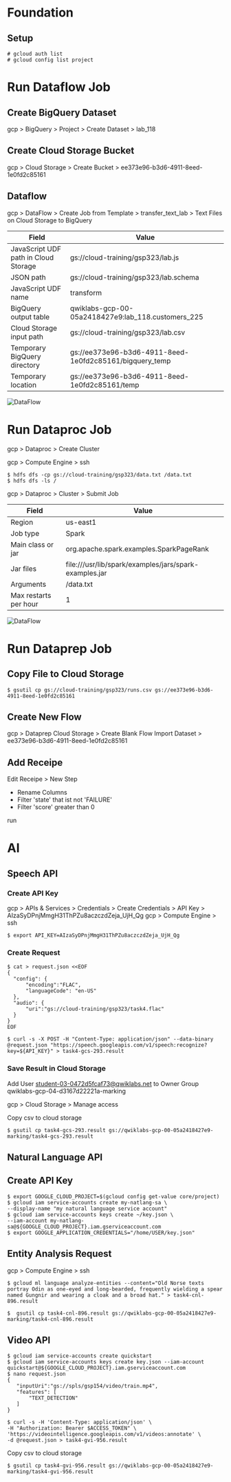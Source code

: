 # Foundation

## Setup

    # gcloud auth list
    # gcloud config list project
    
# Run Dataflow Job
    
## Create BigQuery Dataset

gcp > BigQuery > Project > Create Dataset > lab_118

## Create Cloud Storage Bucket

gcp > Cloud Storage > Create Bucket > ee373e96-b3d6-4911-8eed-1e0fd2c85161

## Dataflow

gcp > DataFlow > Create Job from Template > transfer_text_lab > Text Files on Cloud Storage to BigQuery

|Field|Value|
|-|-|
|JavaScript UDF path in Cloud Storage|gs://cloud-training/gsp323/lab.js|
|JSON path|gs://cloud-training/gsp323/lab.schema|
|JavaScript UDF name|transform|
|BigQuery output table|qwiklabs-gcp-00-05a2418427e9:lab_118.customers_225|
|Cloud Storage input path|gs://cloud-training/gsp323/lab.csv|
|Temporary BigQuery directory|gs://ee373e96-b3d6-4911-8eed-1e0fd2c85161/bigquery_temp|
|Temporary location|gs://ee373e96-b3d6-4911-8eed-1e0fd2c85161/temp|

![DataFlow](../../../img/gcp_lab1_1.png)

# Run Dataproc Job

gcp > Dataproc > Create Cluster

gcp > Compute Engine > ssh

    $ hdfs dfs -cp gs://cloud-training/gsp323/data.txt /data.txt
    $ hdfs dfs -ls /
    
gcp > Dataproc > Cluster > Submit Job


|Field|Value|
|-|-|
|Region|us-east1|
|Job type|Spark|
|Main class or jar|org.apache.spark.examples.SparkPageRank|
|Jar files|file:///usr/lib/spark/examples/jars/spark-examples.jar|
|Arguments|/data.txt|
|Max restarts per hour|1|

![DataFlow](../../../img/gcp_lab1_2.png)

# Run Dataprep Job

## Copy File to Cloud Storage

    $ gsutil cp gs://cloud-training/gsp323/runs.csv gs://ee373e96-b3d6-4911-8eed-1e0fd2c85161

## Create New Flow

gcp > Dataprep
Cloud Storage > Create Blank Flow
Import Dataset > ee373e96-b3d6-4911-8eed-1e0fd2c85161

## Add Receipe

Edit Receipe > New Step

* Rename Columns
* Filter 'state' that ist not 'FAILURE'
* Filter 'score' greater than 0

run

# AI

## Speech API

### Create API Key

gcp > APIs & Services > Credentials > Create Credentials > API Key > AIzaSyDPnjMmgH31ThPZu8aczczdZeja_UjH_Qg
gcp > Compute Engine > ssh

    $ export API_KEY=AIzaSyDPnjMmgH31ThPZu8aczczdZeja_UjH_Qg
    
### Create Request
    
    $ cat > request.json <<EOF
    {
      "config": {
          "encoding":"FLAC",
          "languageCode": "en-US"
      },
      "audio": {
          "uri":"gs://cloud-training/gsp323/task4.flac"
      }
    }
    EOF
    
    $ curl -s -X POST -H "Content-Type: application/json" --data-binary @request.json "https://speech.googleapis.com/v1/speech:recognize?key=${API_KEY}" > task4-gcs-293.result

### Save Result in Cloud Storage

Add User student-03-0472d5fcaf73@qwiklabs.net to Owner Group qwiklabs-gcp-04-d3167d22221a-marking

gcp > Cloud Storage > Manage access

Copy csv to cloud storage

    $ gsutil cp task4-gcs-293.result gs://qwiklabs-gcp-00-05a2418427e9-marking/task4-gcs-293.result

## Natural Language API

## Create API Key

    $ export GOOGLE_CLOUD_PROJECT=$(gcloud config get-value core/project)
    $ gcloud iam service-accounts create my-natlang-sa \
    --display-name "my natural language service account"
    $ gcloud iam service-accounts keys create ~/key.json \
    --iam-account my-natlang-sa@${GOOGLE_CLOUD_PROJECT}.iam.gserviceaccount.com
    $ export GOOGLE_APPLICATION_CREDENTIALS="/home/USER/key.json"
    
## Entity Analysis Request

gcp > Compute Engine > ssh

    $ gcloud ml language analyze-entities --content="Old Norse texts portray Odin as one-eyed and long-bearded, frequently wielding a spear named Gungnir and wearing a cloak and a broad hat." > task4-cnl-896.result

    $  gsutil cp task4-cnl-896.result gs://qwiklabs-gcp-00-05a2418427e9-marking/task4-cnl-896.result

## Video API

    $ gcloud iam service-accounts create quickstart
    $ gcloud iam service-accounts keys create key.json --iam-account quickstart@${GOOGLE_CLOUD_PROJECT}.iam.gserviceaccount.com
    $ nano request.json
    {
       "inputUri":"gs://spls/gsp154/video/train.mp4",
       "features": [
           "TEXT_DETECTION"
       ]
    }
    
    $ curl -s -H 'Content-Type: application/json' \
    -H "Authorization: Bearer $ACCESS_TOKEN" \
    'https://videointelligence.googleapis.com/v1/videos:annotate' \
    -d @request.json > task4-gvi-956.result
    

Copy csv to cloud storage

    $ gsutil cp task4-gvi-956.result gs://qwiklabs-gcp-00-05a2418427e9-marking/task4-gvi-956.result
